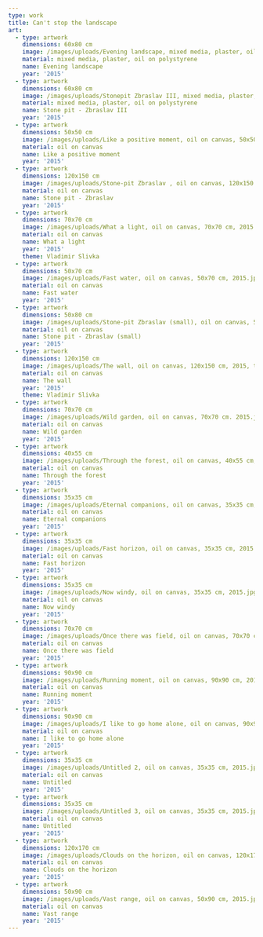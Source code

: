 ```yaml
---
type: work
title: Can't stop the landscape
art:
  - type: artwork
    dimensions: 60x80 cm
    image: /images/uploads/Evening landscape, mixed media, plaster, oil on polystyrene, 60x80 cm, 2015.jpg
    material: mixed media, plaster, oil on polystyrene
    name: Evening landscape
    year: '2015'
  - type: artwork
    dimensions: 60x80 cm
    image: /images/uploads/Stonepit Zbraslav III, mixed media, plaster, oil on polystyrene, 60x80 cm, 2015.jpg
    material: mixed media, plaster, oil on polystyrene
    name: Stone pit - Zbraslav III
    year: '2015'
  - type: artwork
    dimensions: 50x50 cm
    image: /images/uploads/Like a positive moment, oil on canvas, 50x50 cm, 2015.jpg
    material: oil on canvas
    name: Like a positive moment
    year: '2015'
  - type: artwork
    dimensions: 120x150 cm
    image: /images/uploads/Stone-pit Zbraslav , oil on canvas, 120x150 cm, 2015.jpg
    material: oil on canvas
    name: Stone pit - Zbraslav
    year: '2015'
  - type: artwork
    dimensions: 70x70 cm
    image: /images/uploads/What a light, oil on canvas, 70x70 cm, 2015.jpg
    material: oil on canvas
    name: What a light
    year: '2015'
    theme: Vladimir Slivka
  - type: artwork
    dimensions: 50x70 cm
    image: /images/uploads/Fast water, oil on canvas, 50x70 cm, 2015.jpg
    material: oil on canvas
    name: Fast water
    year: '2015'
  - type: artwork
    dimensions: 50x80 cm
    image: /images/uploads/Stone-pit Zbraslav (small), oil on canvas, 50x80 cm, 2015.jpg
    material: oil on canvas
    name: Stone pit - Zbraslav (small)
    year: '2015'
  - type: artwork
    dimensions: 120x150 cm
    image: /images/uploads/The wall, oil on canvas, 120x150 cm, 2015, theme  Vladimír Slivka.jpg
    material: oil on canvas
    name: The wall
    year: '2015'
    theme: Vladimir Slivka
  - type: artwork
    dimensions: 70x70 cm
    image: /images/uploads/Wild garden, oil on canvas, 70x70 cm. 2015.jpg
    material: oil on canvas
    name: Wild garden
    year: '2015'
  - type: artwork
    dimensions: 40x55 cm
    image: /images/uploads/Through the forest, oil on canvas, 40x55 cm, 2015.jpg
    material: oil on canvas
    name: Through the forest
    year: '2015'
  - type: artwork
    dimensions: 35x35 cm
    image: /images/uploads/Eternal companions, oil on canvas, 35x35 cm, 2015.jpg
    material: oil on canvas
    name: Eternal companions
    year: '2015'
  - type: artwork
    dimensions: 35x35 cm
    image: /images/uploads/Fast horizon, oil on canvas, 35x35 cm, 2015.jpg
    material: oil on canvas
    name: Fast horizon
    year: '2015'
  - type: artwork
    dimensions: 35x35 cm
    image: /images/uploads/Now windy, oil on canvas, 35x35 cm, 2015.jpg
    material: oil on canvas
    name: Now windy
    year: '2015'
  - type: artwork
    dimensions: 70x70 cm
    image: /images/uploads/Once there was field, oil on canvas, 70x70 cm, 2015.jpg
    material: oil on canvas
    name: Once there was field
    year: '2015'
  - type: artwork
    dimensions: 90x90 cm
    image: /images/uploads/Running moment, oil on canvas, 90x90 cm, 2015.jpg
    material: oil on canvas
    name: Running moment
    year: '2015'
  - type: artwork
    dimensions: 90x90 cm
    image: /images/uploads/I like to go home alone, oil on canvas, 90x90 cm, 2015.jpg
    material: oil on canvas
    name: I like to go home alone
    year: '2015'
  - type: artwork
    dimensions: 35x35 cm
    image: /images/uploads/Untitled 2, oil on canvas, 35x35 cm, 2015.jpg
    material: oil on canvas
    name: Untitled
    year: '2015'
  - type: artwork
    dimensions: 35x35 cm
    image: /images/uploads/Untitled 3, oil on canvas, 35x35 cm, 2015.jpg
    material: oil on canvas
    name: Untitled
    year: '2015'
  - type: artwork
    dimensions: 120x170 cm
    image: /images/uploads/Clouds on the horizon, oil on canvas, 120x170 cm, 2015.jpg
    material: oil on canvas
    name: Clouds on the horizon
    year: '2015'
  - type: artwork
    dimensions: 50x90 cm
    image: /images/uploads/Vast range, oil on canvas, 50x90 cm, 2015.jpg
    material: oil on canvas
    name: Vast range
    year: '2015'
---
```

